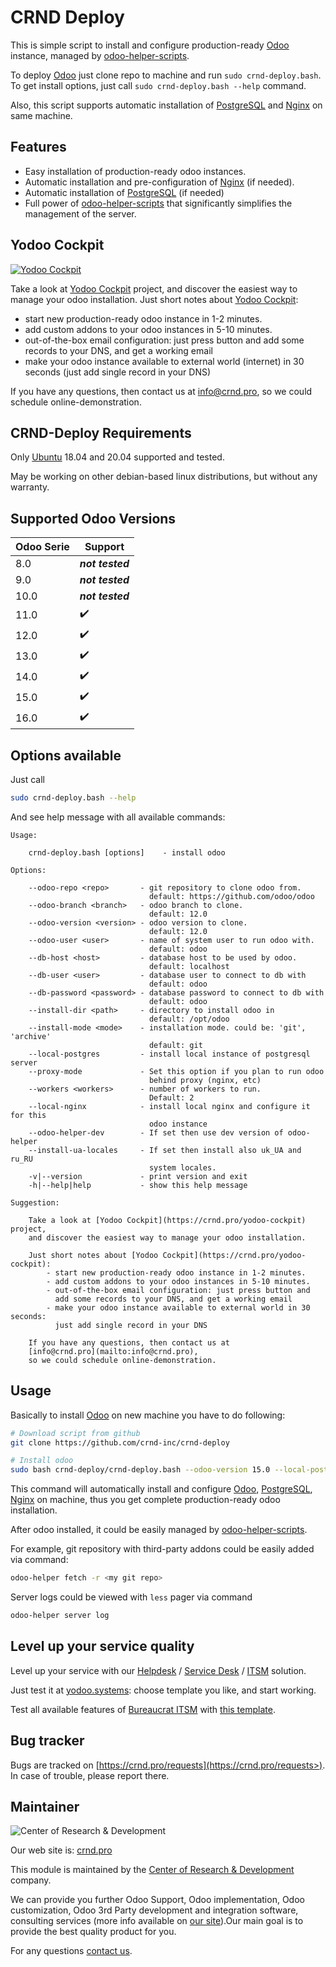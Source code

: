 # CRND Deploy

This is simple script to install and configure production-ready [Odoo](https://www.odoo.com/) instance,
managed by [odoo-helper-scripts](https://katyukha.gitlab.io/odoo-helper-scripts/).

To deploy [Odoo](https://www.odoo.com/) just clone repo to machine and run `sudo crnd-deploy.bash`.
To get install options, just call `sudo crnd-deploy.bash --help` command.

Also, this script supports automatic installation of
[PostgreSQL](https://www.postgresql.org/) and
[Nginx](https://nginx.org/en/) on same machine.

## Features

- Easy installation of production-ready odoo instances.
- Automatic installation and pre-configuration of [Nginx](https://nginx.org/en/) (if needed).
- Automatic installation of [PostgreSQL](https://www.postgresql.org/) (if needed)
- Full power of [odoo-helper-scripts](https://katyukha.gitlab.io/odoo-helper-scripts/) that significantly simplifies the management of the server.


## Yodoo Cockpit

[![Yodoo Cockpit](https://crnd.pro/web/image/18846/banner_2_4_gif_animation_cut.gif)](https://crnd.pro/yodoo-cockpit)

Take a look at [Yodoo Cockpit](https://crnd.pro/yodoo-cockpit) project, and discover the easiest way to manage your odoo installation.
Just short notes about [Yodoo Cockpit](https://crnd.pro/yodoo-cockpit):
- start new production-ready odoo instance in 1-2 minutes.
- add custom addons to your odoo instances in 5-10 minutes.
- out-of-the-box email configuration: just press button and add some records to your DNS, and get a working email
- make your odoo instance available to external world (internet) in 30 seconds (just add single record in your DNS)

If you have any questions, then contact us at [info@crnd.pro](mailto:info@crnd.pro), so we could schedule online-demonstration.

## CRND-Deploy Requirements

Only [Ubuntu](https://ubuntu.com/) 18.04 and 20.04 supported and tested.

May be working on other debian-based linux distributions, but without any warranty.

## Supported Odoo Versions

| Odoo Serie | Support            |
|------------|--------------------|
| 8.0        | ***not tested***   |
| 9.0        | ***not tested***   |
| 10.0       | ***not tested***   |
| 11.0       | :heavy_check_mark: |
| 12.0       | :heavy_check_mark: |
| 13.0       | :heavy_check_mark: |
| 14.0       | :heavy_check_mark: |
| 15.0       | :heavy_check_mark: |
| 16.0       | :heavy_check_mark: |

## Options available

Just call 

```sh
sudo crnd-deploy.bash --help
```

And see help message with all available commands:

```
Usage:

    crnd-deploy.bash [options]    - install odoo

Options:

    --odoo-repo <repo>       - git repository to clone odoo from.
                               default: https://github.com/odoo/odoo
    --odoo-branch <branch>   - odoo branch to clone.
                               default: 12.0
    --odoo-version <version> - odoo version to clone.
                               default: 12.0
    --odoo-user <user>       - name of system user to run odoo with.
                               default: odoo
    --db-host <host>         - database host to be used by odoo.
                               default: localhost
    --db-user <user>         - database user to connect to db with
                               default: odoo
    --db-password <password> - database password to connect to db with
                               default: odoo
    --install-dir <path>     - directory to install odoo in
                               default: /opt/odoo
    --install-mode <mode>    - installation mode. could be: 'git', 'archive'
                               default: git
    --local-postgres         - install local instance of postgresql server
    --proxy-mode             - Set this option if you plan to run odoo
                               behind proxy (nginx, etc)
    --workers <workers>      - number of workers to run.
                               Default: 2
    --local-nginx            - install local nginx and configure it for this
                               odoo instance
    --odoo-helper-dev        - If set then use dev version of odoo-helper
    --install-ua-locales     - If set then install also uk_UA and ru_RU
                               system locales.
    -v|--version             - print version and exit
    -h|--help|help           - show this help message

Suggestion:

    Take a look at [Yodoo Cockpit](https://crnd.pro/yodoo-cockpit) project,
    and discover the easiest way to manage your odoo installation.

    Just short notes about [Yodoo Cockpit](https://crnd.pro/yodoo-cockpit):
        - start new production-ready odoo instance in 1-2 minutes.
        - add custom addons to your odoo instances in 5-10 minutes.
        - out-of-the-box email configuration: just press button and
          add some records to your DNS, and get a working email
        - make your odoo instance available to external world in 30 seconds:
          just add single record in your DNS

    If you have any questions, then contact us at
    [info@crnd.pro](mailto:info@crnd.pro),
    so we could schedule online-demonstration.
```

## Usage

Basically to install [Odoo](https://www.odoo.com/) on new machine you have to do following:

```sh
# Download script from github
git clone https://github.com/crnd-inc/crnd-deploy

# Install odoo
sudo bash crnd-deploy/crnd-deploy.bash --odoo-version 15.0 --local-postgres --local-nginx
```

This command will automatically install and configure [Odoo](https://www.odoo.com/),
[PostgreSQL](https://www.postgresql.org/), [Nginx](https://nginx.org/en/)
on machine, thus you get complete production-ready odoo installation.

After odoo installed, it could be easily managed by [odoo-helper-scripts](https://katyukha.gitlab.io/odoo-helper-scripts/).

For example, git repository with third-party addons could be easily added via command:

```sh
odoo-helper fetch -r <my git repo>
```

Server logs could be viewed with `less` pager via command

```sh
odoo-helper server log
```


## Level up your service quality

Level up your service with our [Helpdesk](https://crnd.pro/solutions/helpdesk) / [Service Desk](https://crnd.pro/solutions/service-desk) / [ITSM](https://crnd.pro/itsm) solution.

Just test it at [yodoo.systems](https://yodoo.systems/saas/templates): choose template you like, and start working.

Test all available features of [Bureaucrat ITSM](https://crnd.pro/itsm) with [this template](https://yodoo.systems/saas/template/bureaucrat-itsm-demo-data-95).


## Bug tracker

Bugs are tracked on [https://crnd.pro/requests](https://crnd.pro/requests>).
In case of trouble, please report there.


## Maintainer

![Center of Research & Development](https://crnd.pro/web/image/3699/300x140/crnd.png)

Our web site is: [crnd.pro](https://crnd.pro/)

This module is maintained by the [Center of Research & Development](https://crnd.pro) company.

We can provide you further Odoo Support, Odoo implementation, Odoo customization, Odoo 3rd Party development and integration software, consulting services (more info available on [our site](https://crnd.pro/our-services)).Our main goal is to provide the best quality product for you. 

For any questions [contact us](mailto:info@crnd.pro>).

